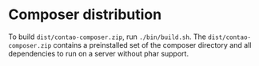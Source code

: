Composer distribution
=====================

To build `dist/contao-composer.zip`, run `./bin/build.sh`.
The `dist/contao-composer.zip` contains a preinstalled set of the composer directory and all dependencies to run on a server without phar support.
